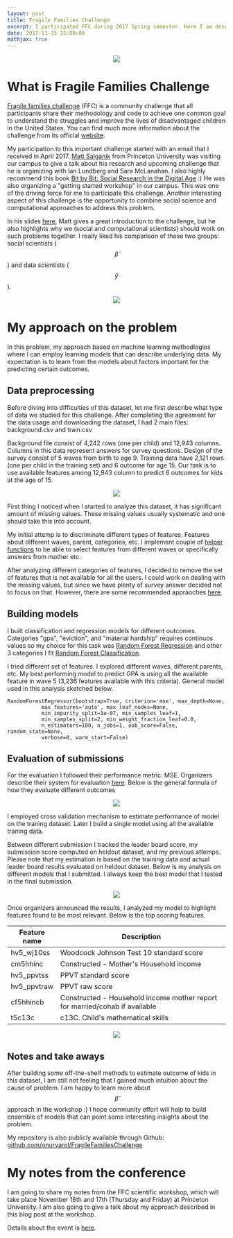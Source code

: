```yaml
---
layout: post
title: Fragile Families Challenge
excerpt: I participated FFC during 2017 Spring semester. Here I am describing my methology to approach this important challenge.
date: 2017-11-15 22:00:00
mathjax: true
---
```


<div style="text-align:center;"><img src="{{ site.baseurl }}/images/fragile-families/FFC-logo.png"></div>

# What is Fragile Families Challenge

[Fragile families challenge](http://www.fragilefamilieschallenge.org/) (FFC) is a community challenge that all participants share their methodology and code to achieve one common goal to understand the struggles and improve the lives of disadvantaged children in the United States. You can find much more information about the challenge from its official [website](http://www.fragilefamilieschallenge.org/).


My participation to this important challenge started with an email that I received in April 2017. [Matt Salganik](http://www.princeton.edu/~mjs3/) from Princeton University was visiting our campus to give a talk about his research and upcoming challenge that he is organizing with Ian Lundberg and Sara McLanahan. I also highly recommend this book [Bit by Bit: Social Research in the Digital Age](http://www.bitbybitbook.com/) :) He was also organizing a "getting started workshop" in our campus. This was one of the driving force for me to participate this challenge. Another interesting aspect of this challenge is the opportunity to combine social science and computational approaches to address this problem.  

In his slides [here](https://github.com/fragilefamilieschallenge/slides), Matt gives a great introduction to the challenge, but he also highlights why we (social and computational scientists) should work on such problems together. I really liked his comparison of these two groups: social scientists ($$\hat{\beta}$$) and data scientists ($$\hat{y}$$). 

<div style="text-align:center; width=100%;"><img src="{{ site.baseurl }}/images/fragile-families/social-vs-data.png"></div>


# My approach on the problem

In this problem, my approach based on machine learning methodlogies where I can employ learning models that can describe underlying data. My expectation is to learn from the models about factors important for the predicting certain outcomes. 

## Data preprocessing

Before diving into difficulties of this dataset, let me first describe what type of data we studied for this challenge. After completing the agreement for the data usage and downloading the dataset, I had 2 main files: background.csv and train.csv

Background file consist of 4,242 rows (one per child) and 12,943 columns. Columns in this data represent answers for survey questions. Design of the survey consist of 5 waves from birth to age 9. Training data have 2,121 rows (one per child in the training set) and 6 outcome for age 15. Our task is to use available features among 12,943 column to predict 6 outcomes for kids at the age of 15.  

<div style="text-align:center; width=100%;"><img src="{{ site.baseurl }}/images/fragile-families/dataset.png"></div>

First thing I noticed when I started to analyze this dataset, it has significant amount of missing values. These missing values usually systematic and one should take this into account.

My initial attemp is to discriminate different types of features. Features about different waves, parent, categories, etc. I implement couple of [helper functions](https://github.com/onurvarol/FragileFamiliesChallenge/blob/master/data_access.py) to be able to select features from different waves or specifically answers from mother etc. 

After analyzing different categories of features, I decided to remove the set of features that is not available for all the users. I could work on dealing with the missing values, but since we have plenty of survey answer decided not to focus on that. However, there are some recommended appraoches [here](http://www.fragilefamilieschallenge.org/missing-data/).


## Building models

I built classification and regression models for different outcomes. Categories "gpa", "eviction", and "material hardship" requires continuos values so my choice for this task was [Random Forest Regression](http://scikit-learn.org/stable/modules/generated/sklearn.ensemble.RandomForestRegressor.html) and other 3 categories I fit [Random Forest Classification](http://scikit-learn.org/stable/modules/generated/sklearn.ensemble.RandomForestClassifier.html).

I tried different set of features. I explored different waves, different parents, etc. My best performing model to predict GPA is using all the available feature in wave 5 (3,236 features available with this criteria). General model used in this analysis sketched below.

```
RandomForestRegressor(bootstrap=True, criterion='mse', max_depth=None,
           max_features='auto', max_leaf_nodes=None,
           min_impurity_split=1e-07, min_samples_leaf=1,
           min_samples_split=2, min_weight_fraction_leaf=0.0,
           n_estimators=100, n_jobs=1, oob_score=False, random_state=None,
           verbose=0, warm_start=False)
```

## Evaluation of submissions

For the evaluation I followed their performance metric: MSE. Organizers describe their system for evaluation [here](http://www.fragilefamilieschallenge.org/evaluating-submissions/). Below is the general formula of how they evaluate different outcomes

<div style="text-align:center; width=100%;"><img src="{{ site.baseurl }}/images/fragile-families/evaluation.png"></div>

I employed cross validation mechanism to estimate performance of model on the traning dataset. Later I build a single model using all the available traning data. 

Between different submission I tracked the leader board score, my submission score computed on heldout dataset, and my previous attemps. Please note that my estimation is based on the training data and actual leader board results evaluated on heldout dataset. Below is my analysis on different models that I submitted. I always keep the best model that I tested in the final submission. 

<div style="text-align:center; width=100%;"><img src="{{ site.baseurl }}/images/fragile-families/results-analysis.png"></div>

Once organizers announced the results, I analyzed my model to highlight features found to be most relevant. Below is the top scoring features. 

<table>
<colgroup>
<col width="20%" />
<col width="80%" />
</colgroup>
<thead>
<tr class="header">
<th>Feature name</th>
<th>Description</th>
</tr>
</thead>
<tbody>
<tr>
<td markdown="span">hv5_wj10ss</td>
<td markdown="span">Woodcock Johnson Test 10 standard score</td>
</tr>
<tr>
<td markdown="span">cm5hhinc</td>
<td markdown="span">Constructed - Mother's Household income</td>
</tr>
<tr>
<td markdown="span">hv5_ppvtss</td>
<td markdown="span">PPVT standard score</td>
</tr>
<tr>
<td markdown="span">hv5_ppvtraw</td>
<td markdown="span">PPVT raw score</td>
</tr>
<tr>
<td markdown="span">cf5hhincb</td>
<td markdown="span">Constructed - Household income mother report for married/cohab if available</td>
</tr>
<tr>
<td markdown="span">t5c13c</td>
<td markdown="span">c13C. Child's mathematical skills</td>
</tr>
</tbody>
</table>



<div style="text-align:center; width=100%;"><img src="{{ site.baseurl }}/images/fragile-families/feature_importances.png"></div>


## Notes and take aways

After building some off-the-shelf methods to estimate outcome of kids in this dataset, I am still not feeling that I gained much intuition about the cause of problem. I am happy to learn more about $$\hat{\beta}$$ approach in the workshop :) I hope community effort will help to build ensemble of models that can point some interesting insights about the problem. 

My repository is also publicly available through Github: [github.com/onurvarol/FragileFamiliesChallenge](https://github.com/onurvarol/FragileFamiliesChallenge)


# My notes from the conference

I am going to share my notes from the FFC scientific workshop, which will take place November 16th and 17th (Thursday and Friday) at Princeton University. I am also going to give a talk about my approach described in this blog post at the workshop.

Details about the event is [here](http://www.fragilefamilieschallenge.org/fragile-families-challenge-scientific-workshop-nov-16-17/).
